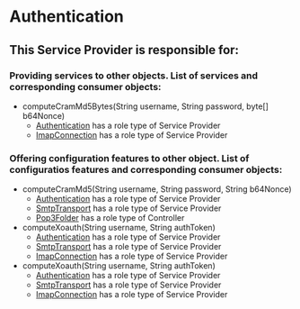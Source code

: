 # Authentication
## This Service Provider is responsible for:
### Providing services to other objects. List of services and corresponding consumer objects: 
* computeCramMd5Bytes(String username, String password, byte[] b64Nonce)
	* [Authentication](../ServiceProviders/Authentication.md) has a role type of Service Provider
	* [ImapConnection](../ServiceProviders/ImapConnection.md) has a role type of Service Provider
### Offering configuration features to other object. List of configuratios features and corresponding consumer objects: 
* computeCramMd5(String username, String password, String b64Nonce)
	* [Authentication](../ServiceProviders/Authentication.md) has a role type of Service Provider
	* [SmtpTransport](../ServiceProviders/SmtpTransport.md) has a role type of Service Provider
	* [Pop3Folder](../Controllers/Pop3Folder.md) has a role type of Controller
* computeXoauth(String username, String authToken)
	* [Authentication](../ServiceProviders/Authentication.md) has a role type of Service Provider
	* [SmtpTransport](../ServiceProviders/SmtpTransport.md) has a role type of Service Provider
	* [ImapConnection](../ServiceProviders/ImapConnection.md) has a role type of Service Provider
* computeXoauth(String username, String authToken)
	* [Authentication](../ServiceProviders/Authentication.md) has a role type of Service Provider
	* [SmtpTransport](../ServiceProviders/SmtpTransport.md) has a role type of Service Provider
	* [ImapConnection](../ServiceProviders/ImapConnection.md) has a role type of Service Provider
